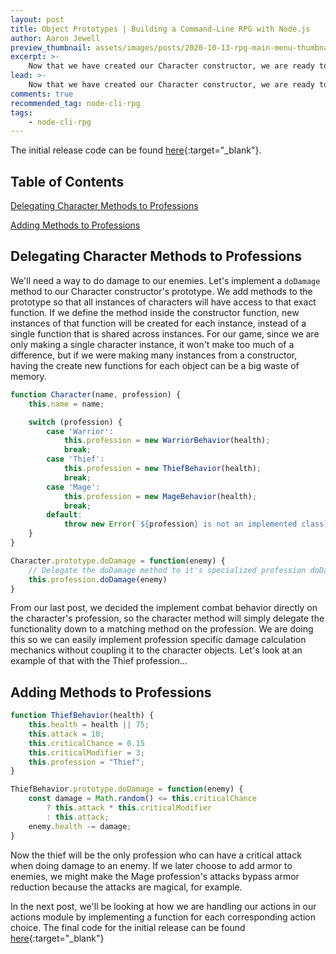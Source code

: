 ```yaml
---
layout: post
title: Object Prototypes | Building a Command-Line RPG with Node.js
author: Aaron Jewell
preview_thumbnail: assets/images/posts/2020-10-13-rpg-main-menu-thumbnail.jpg
excerpt: >-
    Now that we have created our Character constructor, we are ready to begin implementing some behavior in the form of prototype methods.
lead: >-
    Now that we have created our Character constructor, we are ready to begin implementing some behavior in the form of prototype methods.
comments: true
recommended_tag: node-cli-rpg
tags:
    - node-cli-rpg
---
```

 
 The initial release code can be found [here](https://github.com/skillsreactor/rpg-learning-example/tree/1.0.0){:target="_blank"}.

## Table of Contents

[Delegating Character Methods to Professions](#delegating-character-methods-to-professions)

[Adding Methods to Professions](#adding-methods-to-professions)

## Delegating Character Methods to Professions

We'll need a way to do damage to our enemies. Let's implement a `doDamage` method to our Character constructor's prototype. We add methods to the prototype so that all instances of characters will have access to that exact function. If we define the method inside the constructor function, new instances of that function will be created for each instance, instead of a single function that is shared across instances. For our game, since we are only making a single character instance, it won't make too much of a difference, but if we were making many instances from a constructor, having the create new functions for each object can be a big waste of memory.

```javascript
function Character(name, profession) {
    this.name = name;

    switch (profession) {
        case 'Warrior':
            this.profession = new WarriorBehavior(health);
            break;
        case 'Thief':
            this.profession = new ThiefBehavior(health);
            break;
        case 'Mage':
            this.profession = new MageBehavior(health);
            break;
        default:
            throw new Error(`${profession} is not an implemented class`);
    }
}

Character.prototype.doDamage = function(enemy) {
    // Delegate the doDamage method to it's specialized profession doDamage
    this.profession.doDamage(enemy)
}
```

From our last post, we decided the implement combat behavior directly on the character's profession, so the character method will simply delegate the functionality down to a matching method on the profession. We are doing this so we can easily implement profession specific damage calculation mechanics without coupling it to the character objects. Let's look at an example of that with the Thief profession...

## Adding Methods to Professions

```javascript
function ThiefBehavior(health) {
    this.health = health || 75;
    this.attack = 10;
    this.criticalChance = 0.15
    this.criticalModifier = 3;
    this.profession = "Thief";
}

ThiefBehavior.prototype.doDamage = function(enemy) {
    const damage = Math.random() <= this.criticalChance
        ? this.attack * this.criticalModifier
        : this.attack;
    enemy.health -= damage;
}
```

Now the thief will be the only profession who can have a critical attack when doing damage to an enemy. If we later choose to add armor to enemies, we might make the Mage profession's attacks bypass armor reduction because the attacks are magical, for example.

In the next post, we'll be looking at how we are handling our actions in our actions module by implementing a function for each corresponding action choice. The final code for the initial release can be found [here](https://github.com/skillsreactor/rpg-learning-example/tree/1.0.0){:target="_blank"}
